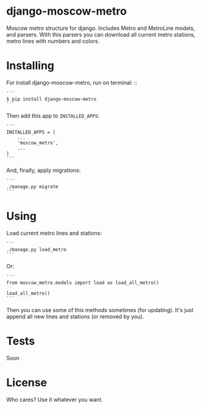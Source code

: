 django-moscow-metro
===========

Moscow metro structure for django.
Includes Metro and MetroLine models, and parsers. With this parsers you can download all current metro stations, metro lines with numbers and colors.


Installing
==========

For install django-moscow-metro, run on terminal: ::

    ```
    $ pip install django-moscow-metro
    ```

Then add this app to ``INSTALLED_APPS``:

    ```
    INSTALLED_APPS = (
        ...
        'moscow_metro',
        ...
    )
    ```

And, finally, apply migrations:
  
    ```
    ./manage.py migrate
    ```


Using
===================

Load current metro lines and stations:

    ```
    ./manage.py load_metro
    ```

Or:

    ```
    from moscow_metro.models import load as load_all_metro()
    
    load_all_metro()
    ```

Then you can use some of this methods sometimes (for updating). It's just append all new lines and stations (or removed by you).


Tests
===================
Soon


License
===================
Who cares? Use it whatever you want.
